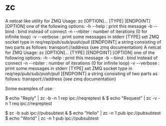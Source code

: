 # zc
A netcat like utility for ZMQ
Usage: zc [OPTION]... [TYPE] [ENDPOINT]
[OPTION] one of the following options:
 -h --help : print this message
 -b --bind : bind instead of connect
 -n --nbiter : number of iterations (0 for infinite loop)
 -v --verbose : print some messages in stderr
[TYPE] set ZMQ socket type in req/rep/pub/sub/push/pull
[ENDPOINT] a string consisting of two parts as follows: transport://address (see zmq documentation)
A netcat for ZMQ
Usage: zc [OPTION]... [TYPE] [ENDPOINT]
[OPTION] one of the following options:
 -h --help : print this message
 -b --bind : bind instead of connect
 -n --nbiter : number of iterations (0 for infinite loop)
 -v --verbose : print some messages in stderr
[TYPE] set ZMQ socket type in req/rep/pub/sub/push/pull
[ENDPOINT] a string consisting of two parts as follows: transport://address (see zmq documentation)

Some examples of use:

$ echo "Reply" | zc -b -n 1 rep ipc://reqreptest &
$ echo "Request" | zc -v -n 1 req ipc://reqreptest

$ zc -b sub ipc://pubsubtest &
$ echo "Hello" | zc -n 1 pub ipc://pubsubtest
$ echo "World" | zc -n 1 pub ipc://pubsubtest


